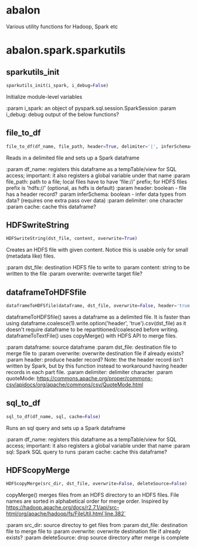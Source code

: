 # abalon
Various utility functions for Hadoop, Spark etc

<h1 id="abalon.spark.sparkutils">abalon.spark.sparkutils</h1>

<h2 id="abalon.spark.sparkutils.sparkutils_init">sparkutils_init</h2>

```python
sparkutils_init(i_spark, i_debug=False)
```

Initialize module-level variables

:param i_spark: an object of pyspark.sql.session.SparkSession
:param i_debug: debug output of the below functions?


<h2 id="abalon.spark.sparkutils.file_to_df">file_to_df</h2>

```python
file_to_df(df_name, file_path, header=True, delimiter='|', inferSchema=True, cache=False)
```

Reads in a delimited file and sets up a Spark dataframe 

:param df_name: registers this dataframe as a tempTable/view for SQL access;
                  important: it also registers a global variable under that name
:param file_path: path to a file; local files have to have 'file://' prefix; for HDFS files prefix is 'hdfs://' (optional, as hdfs is default)
:param header: boolean - file has a header record? 
:param inferSchema: boolean - infer data types from data? (requires one extra pass over data)
:param delimiter: one character
:param cache: cache this dataframe?


<h2 id="abalon.spark.sparkutils.HDFSwriteString">HDFSwriteString</h2>

```python
HDFSwriteString(dst_file, content, overwrite=True)
```

Creates an HDFS file with given content.
Notice this is usable only for small (metadata like) files.

:param dst_file: destination HDFS file to write to
:param content: string to be written to the file
:param overwrite: overwrite target file?

<h2 id="abalon.spark.sparkutils.dataframeToHDFSfile">dataframeToHDFSfile</h2>

```python
dataframeToHDFSfile(dataframe, dst_file, overwrite=False, header='true', delimiter=',', quoteMode='MINIMAL')
```

dataframeToHDFSfile() saves a dataframe as a delimited file.
It is faster than using dataframe.coalesce(1).write.option('header', 'true').csv(dst_file)
as it doesn't require dataframe to be repartitioned/coalesced before writing.
dataframeToTextFile() uses copyMerge() with HDFS API to merge files. 

:param dataframe: source dataframe 
:param dst_file: destination file to merge file to
:param overwrite: overwrite destination file if already exists? 
:param header: produce header record? Note: the the header record isn't written by Spark,
           but by this function instead to workaround having header records in each part file.
:param delimiter: delimiter character 
:param quoteMode: https://commons.apache.org/proper/commons-csv/apidocs/org/apache/commons/csv/QuoteMode.html 

<h2 id="abalon.spark.sparkutils.sql_to_df">sql_to_df</h2>

```python
sql_to_df(df_name, sql, cache=False)
```

Runs an sql query and sets up a Spark dataframe 

:param df_name: registers this dataframe as a tempTable/view for SQL access;
                  important: it also registers a global variable under that name
:param sql: Spark SQL query to runs
:param cache: cache this dataframe?

<h2 id="abalon.spark.sparkutils.HDFScopyMerge">HDFScopyMerge</h2>

```python
HDFScopyMerge(src_dir, dst_file, overwrite=False, deleteSource=False)
```

copyMerge() merges files from an HDFS directory to an HDFS files. 
File names are sorted in alphabetical order for merge order.
Inspired by https://hadoop.apache.org/docs/r2.7.1/api/src-html/org/apache/hadoop/fs/FileUtil.html`line.382`

:param src_dir: source directoy to get files from 
:param dst_file: destination file to merge file to
:param overwrite: overwrite destination file if already exists? 
:param deleteSource: drop source directory after merge is complete

